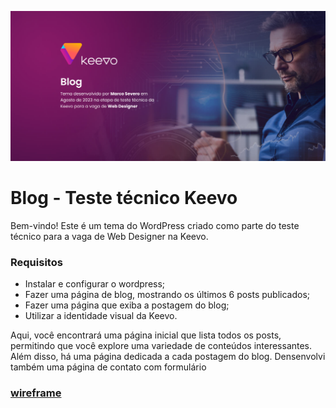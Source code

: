 ![Prévia da página - Preview of the page](./screenshot_github.png) 

# Blog - Teste técnico Keevo

Bem-vindo! Este é um tema do WordPress criado como parte do teste técnico para a vaga de Web Designer na Keevo. 
### Requisitos
* Instalar e configurar o wordpress;
* Fazer uma página de blog, mostrando os últimos 6 posts publicados;
* Fazer uma página que exiba a postagem do blog;
* Utilizar a identidade visual da Keevo.
 

Aqui, você encontrará uma página inicial que lista todos os posts, permitindo que você explore uma variedade de conteúdos interessantes. Além disso, há uma página dedicada a cada postagem do blog. Densenvolvi também uma página de contato com formulário

### [wireframe](https://www.figma.com/proto/05jG4PvSi6HhGGJUXY94zp/Blog-Wireframe?type=design&node-id=1-2&viewport=864%2C322%2C0.32&t=ZWT9aFGaaejbgfTo-1&scaling=min-zoom&page-id=0%3A1&starting-point-node-id=1%3A2&mode=design)

